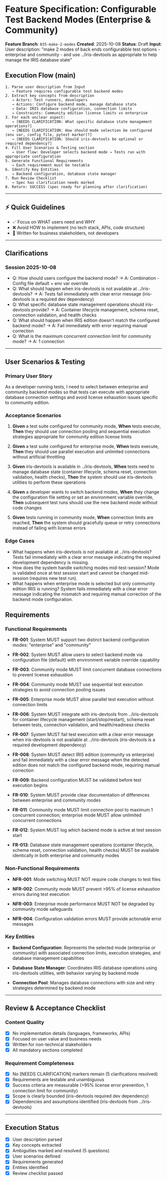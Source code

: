 # Feature Specification: Configurable Test Backend Modes (Enterprise & Community)

**Feature Branch**: `035-make-2-modes`
**Created**: 2025-10-08
**Status**: Draft
**Input**: User description: "make 2 modes of back ends configurabble test options - enterprise and community - and use ../iris-devtools as appropriate to help manage the IRIS database state"

## Execution Flow (main)
```
1. Parse user description from Input
   → Feature requires configurable test backend modes
2. Extract key concepts from description
   → Actors: Test runners, developers
   → Actions: Configure backend mode, manage database state
   → Data: IRIS database configuration, connection limits
   → Constraints: Community edition license limits vs enterprise
3. For each unclear aspect:
   → [NEEDS CLARIFICATION: What specific database state management operations?]
   → [NEEDS CLARIFICATION: How should mode selection be configured (env var, config file, pytest marker)?]
   → [NEEDS CLARIFICATION: Should iris-devtools be optional or required dependency?]
4. Fill User Scenarios & Testing section
   → User flow: Developer selects backend mode → Tests run with appropriate configuration
5. Generate Functional Requirements
   → Each requirement must be testable
6. Identify Key Entities
   → Backend configuration, database state manager
7. Run Review Checklist
   → Spec has clarification needs marked
8. Return: SUCCESS (spec ready for planning after clarification)
```

---

## ⚡ Quick Guidelines
- ✅ Focus on WHAT users need and WHY
- ❌ Avoid HOW to implement (no tech stack, APIs, code structure)
- 👥 Written for business stakeholders, not developers

---

## Clarifications

### Session 2025-10-08

- Q: How should users configure the backend mode? → A: Combination - Config file default + env var override
- Q: What should happen when iris-devtools is not available at ../iris-devtools? → A: Tests fail immediately with clear error message (iris-devtools is a required dev dependency)
- Q: What specific database state management operations should iris-devtools provide? → A: Container lifecycle management, schema reset, connection validation, and health checks
- Q: What should happen when IRIS edition doesn't match the configured backend mode? → A: Fail immediately with error requiring manual correction
- Q: What is the maximum concurrent connection limit for community mode? → A: 1 connection

---

## User Scenarios & Testing

### Primary User Story
As a developer running tests, I need to select between enterprise and community backend modes so that tests can execute with appropriate database connection settings and avoid license exhaustion issues specific to community edition.

### Acceptance Scenarios

1. **Given** a test suite configured for community mode, **When** tests execute, **Then** they should use connection pooling and sequential execution strategies appropriate for community edition license limits

2. **Given** a test suite configured for enterprise mode, **When** tests execute, **Then** they should use parallel execution and unlimited connections without artificial throttling

3. **Given** iris-devtools is available in ../iris-devtools, **When** tests need to manage database state (container lifecycle, schema reset, connection validation, health checks), **Then** the system should use iris-devtools utilities to perform these operations

4. **Given** a developer wants to switch backend modes, **When** they change the configuration file setting or set an environment variable override, **Then** subsequent test runs should use the new backend mode without code changes

5. **Given** tests running in community mode, **When** connection limits are reached, **Then** the system should gracefully queue or retry connections instead of failing with license errors

### Edge Cases

- What happens when iris-devtools is not available at ../iris-devtools? Tests fail immediately with a clear error message indicating the required development dependency is missing.
- How does the system handle switching modes mid-test-session? Mode is validated once at test session start and cannot be changed mid-session (requires new test run).
- What happens when enterprise mode is selected but only community edition IRIS is running? System fails immediately with a clear error message indicating the mismatch and requiring manual correction of the backend mode configuration.

## Requirements

### Functional Requirements

- **FR-001**: System MUST support two distinct backend configuration modes: "enterprise" and "community"

- **FR-002**: System MUST allow users to select backend mode via configuration file (default) with environment variable override capability

- **FR-003**: Community mode MUST limit concurrent database connections to prevent license exhaustion

- **FR-004**: Community mode MUST use sequential test execution strategies to avoid connection pooling issues

- **FR-005**: Enterprise mode MUST allow parallel test execution without connection limits

- **FR-006**: System MUST integrate with iris-devtools from ../iris-devtools for container lifecycle management (start/stop/restart), schema reset between tests, connection validation, and health/readiness checks

- **FR-007**: System MUST fail test execution with a clear error message when iris-devtools is not available at ../iris-devtools (iris-devtools is a required development dependency)

- **FR-008**: System MUST detect IRIS edition (community vs enterprise) and fail immediately with a clear error message when the detected edition does not match the configured backend mode, requiring manual correction

- **FR-009**: Backend configuration MUST be validated before test execution begins

- **FR-010**: System MUST provide clear documentation of differences between enterprise and community modes

- **FR-011**: Community mode MUST limit connection pool to maximum 1 concurrent connection; enterprise mode MUST allow unlimited concurrent connections

- **FR-012**: System MUST log which backend mode is active at test session start

- **FR-013**: Database state management operations (container lifecycle, schema reset, connection validation, health checks) MUST be available identically in both enterprise and community modes

### Non-Functional Requirements

- **NFR-001**: Mode switching MUST NOT require code changes to test files

- **NFR-002**: Community mode MUST prevent >95% of license exhaustion errors during test execution

- **NFR-003**: Enterprise mode performance MUST NOT be degraded by community mode safeguards

- **NFR-004**: Configuration validation errors MUST provide actionable error messages

### Key Entities

- **Backend Configuration**: Represents the selected mode (enterprise or community) with associated connection limits, execution strategies, and database management capabilities

- **Database State Manager**: Coordinates IRIS database operations using iris-devtools utilities, with behavior varying by backend mode

- **Connection Pool**: Manages database connections with size and retry strategies determined by backend mode

---

## Review & Acceptance Checklist

### Content Quality
- [x] No implementation details (languages, frameworks, APIs)
- [x] Focused on user value and business needs
- [x] Written for non-technical stakeholders
- [x] All mandatory sections completed

### Requirement Completeness
- [x] No [NEEDS CLARIFICATION] markers remain (5 clarifications resolved)
- [x] Requirements are testable and unambiguous
- [x] Success criteria are measurable (>95% license error prevention, 1 connection limit for community)
- [x] Scope is clearly bounded (iris-devtools required dev dependency)
- [x] Dependencies and assumptions identified (iris-devtools from ../iris-devtools)

---

## Execution Status

- [x] User description parsed
- [x] Key concepts extracted
- [x] Ambiguities marked and resolved (5 questions)
- [x] User scenarios defined
- [x] Requirements generated
- [x] Entities identified
- [x] Review checklist passed
